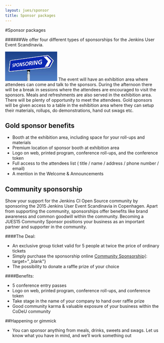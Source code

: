 ```yaml
---
layout: jues/sponsor
title: Sponsor packages
---
```

#Sponsor packages

######We offer four different types of sponsorships for the Jenkins User Event Scandinavia.

<img class="stdleft" style="width:170px;" src="/jues15/images/sponsoring.jpg"/> The event will have an exhibition area where attendees can come and talk to the sponsors. During the afternoon there will be a break in sessions where the attendees are encouraged to visit the sponsors. Meals and refreshments are also served in the exhibition area. There will be plenty of opportunity to meet the attendees. Gold sponsors will be given access to a table in the exhibition area where they can setup their materials, roll­ups, do demonstrations, hand out swags etc.

## Gold sponsor benefits
* Booth at the exhibition area, including space for your roll-ups and materials
* Premium location of sponsor booth at exhibition area
* Logo on web, printed program, conference roll-ups, and the conference token
* Full access to the attendees list ( title / name / address / phone number / email)
* A mention in the Welcome & Announcements

## Community sponsorship
Show your support for the Jenkins CI Open Source community by sponsoring the 2015 Jenkins User Event Scandinavia in Copenhagen. Apart from supporting the community, sponsorships offer benefits like brand awareness and common goodwill within the community. Becoming a JUES15 Community Sponsor positions your business as an important partner and supporter in the community.

####The Deal:

* An exclusive group ticket valid for 5 people at twice the price of ordinary tickets
* Simply purchase the sponsorship online [Community Sponsorship](http://www.eventbrite.com/e/jenkins-user-event-scandinavia-2015-tickets-17385654962?aff=erellivorg){: target="_blank"}
* The possibility to donate a raffle prize of your choice

####Benefits:
* 5 conference entry passes
* Logo on web, printed program, conference roll-ups, and conference token
* Take stage in the name of your company to hand over raffle prize
* Good community karma & valuable exposure of your business within the CoDeU community  

##Happening or gimmick

* You can sponsor anything from meals, drinks, sweets and swags. Let us know what you
have in mind, and we’ll work something out
